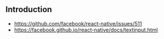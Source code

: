 ## Introduction

* https://github.com/facebook/react-native/issues/511
* https://facebook.github.io/react-native/docs/textinput.html
